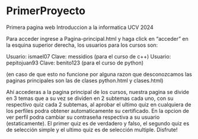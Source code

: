 # PrimerProyecto
Primera pagina web Introduccion a la informatica UCV 2024

Para acceder ingrese a Pagina-principal.html y haga click en “acceder” en la esquina
superior derecha, los usuarios para los cursos son:

Usuario: ismael07 Clave: messidios (para el curso de c++)
Usuario: pepitojuan93 Clave: benito123 (para el curso de python)

(en caso de que esto no funcione por alguna razon que desconozcamos las paginas
principales son las de clases python.html y clases.html)

Ahí accederas a la pagina principal de los cursos, nuestra pagina se divide en 3 temas
que a su vez se dividen en 2 subtemas cada uno, con su respectivo quiz cada 2 subtemas, al
aprobar el ultimo quiz en cualquiera de los perfiles podra obtener automaticamente su
certificado. En la opcion de ver perfil podra cambiar su contraseña respectiva a su usuario
(estaticamente). El primer quiz es de verdadero y falso, el segundo quiz es de selección
simple y el ultimo quiz es de selección multiple. Disfrute!
